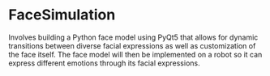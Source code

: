 # FaceSimulation

Involves building a Python face model using PyQt5 that allows for dynamic transitions between diverse facial expressions as well as customization of the face itself. 
The face model will then be implemented on a robot so it can express different emotions through its facial expressions.
